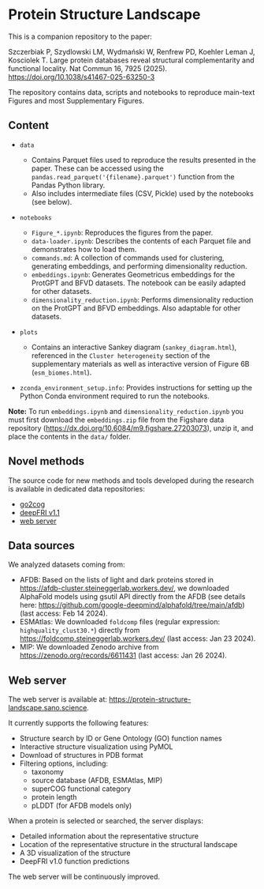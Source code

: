 # Protein Structure Landscape

This is a companion repository to the paper:

Szczerbiak P, Szydlowski LM, Wydmański W, Renfrew PD, Koehler Leman J, Kosciolek T. Large protein databases reveal structural complementarity and functional locality. Nat Commun 16, 7925 (2025). https://doi.org/10.1038/s41467-025-63250-3

The repository contains data, scripts and notebooks to reproduce main-text Figures and most Supplementary Figures. 

## Content

- `data`
     - Contains Parquet files used to reproduce the results presented in the paper. These can be accessed using the `pandas.read_parquet('{filename}.parquet')` function from the Pandas Python library.
     - Also includes intermediate files (CSV, Pickle) used by the notebooks (see below).
- `notebooks`
    - `Figure_*.ipynb`: Reproduces the figures from the paper.
    - `data-loader.ipynb`: Describes the contents of each Parquet file and demonstrates how to load them.
    - `commands.md`: A collection of commands used for clustering, generating embeddings, and performing dimensionality reduction.
    - `embeddings.ipynb`: Generates Geometricus embeddings for the ProtGPT and BFVD datasets. The notebook can be easily adapted for other datasets.
    - `dimensionality_reduction.ipynb`: Performs dimensionality reduction on the ProtGPT and BFVD embeddings. Also adaptable for other datasets.

- `plots` 
    - Contains an interactive Sankey diagram (`sankey_diagram.html`), referenced in the `Cluster heterogeneity` section of the supplementary materials as well as interactive version of Figure 6B (`esm_biomes.html`).

- `zconda_environment_setup.info`: Provides instructions for setting up the Python Conda environment required to run the notebooks.

**Note:** To run `embeddings.ipynb` and `dimensionality_reduction.ipynb` you must first download the `embeddings.zip` file from the Figshare data repository (https://dx.doi.org/10.6084/m9.figshare.27203073), unzip it, and place the contents in the `data/` folder.

## Novel methods
The source code for new methods and tools developed during the research is available in dedicated data repositories:

- [go2cog](https://github.com/Tomasz-Lab/go2cog)
- [deepFRI v1.1](https://github.com/bioinf-mcb/DeepFRI)
- [web server](https://github.com/wwydmanski/2dPointVis)

## Data sources

We analyzed datasets coming from:
- AFDB: Based on the lists of light and dark proteins stored in https://afdb-cluster.steineggerlab.workers.dev/, we downloaded AlphaFold models using gsutil API directly from the AFDB (see details here: https://github.com/google-deepmind/alphafold/tree/main/afdb) (last access: Feb 14  2024).
- ESMAtlas: We downloaded `foldcomp` files (regular expression: `highquality_clust30.*`) directly from https://foldcomp.steineggerlab.workers.dev/ (last access:  Jan 23 2024).
- MIP: We downloaded Zenodo archive from https://zenodo.org/records/6611431 (last access:  Jan 26 2024).

## Web server

The web server is available at: https://protein-structure-landscape.sano.science. 

It currently supports the following features:
- Structure search by ID or Gene Ontology (GO) function names
- Interactive structure visualization using PyMOL
- Download of structures in PDB format
- Filtering options, including:
    - taxonomy
    - source database (AFDB, ESMAtlas, MIP)
    - superCOG functional category
    - protein length
    - pLDDT (for AFDB models only)

When a protein is selected or searched, the server displays:
- Detailed information about the representative structure
- Location of the representative structure in the structural landscape
- A 3D visualization of the structure
- DeepFRI v1.0 function predictions

The web server will be continuously improved.
